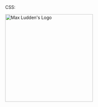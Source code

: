 CSS:

<img width="280px" height="280px" src="https://github.com/maxludden/maxludden/assets/51646468/f77bbcf7-3208-4bd1-879f-e22a6b79438c" alt="Max Ludden's Logo" style="margin:auto;">



<!--
**maxludden/maxludden** is a ✨ _special_ ✨ repository because its `README.md` (this file) appears on your GitHub profile.

Here are some ideas to get you started:

- 🔭 I’m currently working on ...
- 🌱 I’m currently learning ...
- 👯 I’m looking to collaborate on ...
- 🤔 I’m looking for help with ...
- 💬 Ask me about ...
- 📫 How to reach me: ...
- 😄 Pronouns: ...
- ⚡ Fun fact: ...
-->
